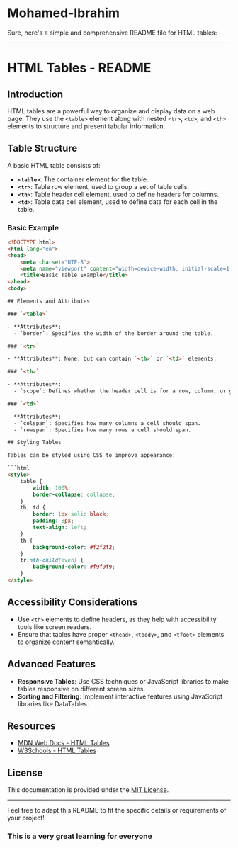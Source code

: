 # Mohamed-Ibrahim
Sure, here's a simple and comprehensive README file for HTML tables:

---

# HTML Tables - README

## Introduction

HTML tables are a powerful way to organize and display data on a web page. They use the `<table>` element along with nested `<tr>`, `<td>`, and `<th>` elements to structure and present tabular information.

## Table Structure

A basic HTML table consists of:

- **`<table>`**: The container element for the table.
- **`<tr>`**: Table row element, used to group a set of table cells.
- **`<th>`**: Table header cell element, used to define headers for columns.
- **`<td>`**: Table data cell element, used to define data for each cell in the table.

### Basic Example

```html
<!DOCTYPE html>
<html lang="en">
<head>
    <meta charset="UTF-8">
    <meta name="viewport" content="width=device-width, initial-scale=1.0">
    <title>Basic Table Example</title>
</head>
<body>

## Elements and Attributes

### `<table>`

- **Attributes**:
  - `border`: Specifies the width of the border around the table.

### `<tr>`

- **Attributes**: None, but can contain `<th>` or `<td>` elements.

### `<th>`

- **Attributes**:
  - `scope`: Defines whether the header cell is for a row, column, or group of rows/columns.

### `<td>`

- **Attributes**:
  - `colspan`: Specifies how many columns a cell should span.
  - `rowspan`: Specifies how many rows a cell should span.

## Styling Tables

Tables can be styled using CSS to improve appearance:

```html
<style>
    table {
        width: 100%;
        border-collapse: collapse;
    }
    th, td {
        border: 1px solid black;
        padding: 8px;
        text-align: left;
    }
    th {
        background-color: #f2f2f2;
    }
    tr:nth-child(even) {
        background-color: #f9f9f9;
    }
</style>
```

## Accessibility Considerations

- Use `<th>` elements to define headers, as they help with accessibility tools like screen readers.
- Ensure that tables have proper `<thead>`, `<tbody>`, and `<tfoot>` elements to organize content semantically.

## Advanced Features

- **Responsive Tables**: Use CSS techniques or JavaScript libraries to make tables responsive on different screen sizes.
- **Sorting and Filtering**: Implement interactive features using JavaScript libraries like DataTables.

## Resources

- [MDN Web Docs - HTML Tables](https://developer.mozilla.org/en-US/docs/Web/HTML/Element/table)
- [W3Schools - HTML Tables](https://www.w3schools.com/html/html_tables.asp)

## License

This documentation is provided under the [MIT License](https://opensource.org/licenses/MIT).

---

Feel free to adapt this README to fit the specific details or requirements of your project!
### This is a very great learning for everyone
```https://mohamedibrahim6236.github.io/Mohamed-Ibrahim/
